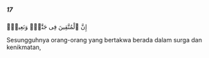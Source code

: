 ##### 17

<span class="ayah">إِنَّ ٱلْمُتَّقِينَ فِى جَنَّٰتٍۢ وَنَعِيمٍۢ</span>

<span class="ayah_translation">Sesungguhnya orang-orang yang bertakwa berada dalam surga dan kenikmatan,</span>
